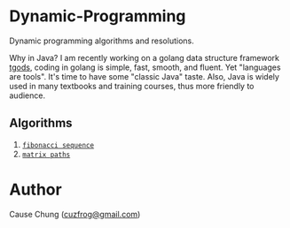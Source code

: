 # Dynamic-Programming

Dynamic programming algorithms and resolutions.

Why in Java? I am recently working on a golang data structure framework [tgods](https://github.com/cuzfrog/tgods),
coding in golang is simple, fast, smooth, and fluent. Yet "languages are tools". It's time to have some "classic Java" taste.
Also, Java is widely used in many textbooks and training courses, thus more friendly to audience.

## Algorithms

1. [`fibonacci sequence`](./src/main/java/com/github/cuzfrog/fibonacci)
2. [`matrix paths`](./src/main/java/com/github/cuzfrog/matrixpath)

# Author
Cause Chung (cuzfrog@gmail.com)

